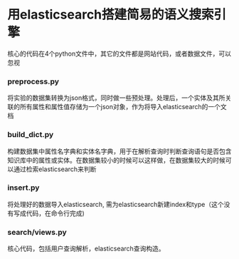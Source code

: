 # 用elasticsearch搭建简易的语义搜索引擎

核心的代码在4个python文件中，其它的文件都是网站代码，或者数据文件，可以忽视

### preprocess.py
将实验的数据集转换为json格式，同时做一些预处理。处理后，一个实体及其所关联的所有属性和属性值存储为一个json对象，作为将导入elasticsearch的一个文档

### build_dict.py
构建数据集中属性名字典和实体名字典，用于在解析查询时判断查询语句是否包含知识库中的属性或实体。在数据集较小的时候可以这样做，在数据集较大的时候可以通过检索elasticsearch来判断

### insert.py
将处理好的数据导入elasticsearch, 需为elasticsearch新建index和type（这个没有写成代码，在命令行完成)

### search/views.py
核心代码，包括用户查询解析，elasticsearch查询构造。
